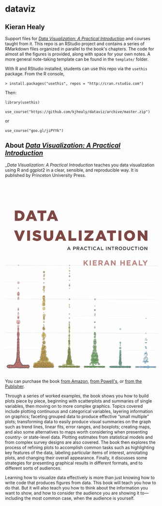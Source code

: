 # dataviz

## Kieran Healy

Support files for _[Data Visualization: A Practical Introduction](http://socviz.co)_ and courses taught from it. This repo is an RStudio project and contains a series of RMarkdown files organized in parallel to the book's chapters. The code for almost all the figures is provided, along with space for your own notes. A more general note-taking template can be found in the `template/` folder.

With R and RStudio installed, students can use this repo via the `usethis` package. From the R console, 

`> install.packages("usethis", repos = "http://cran.rstudio.com")`

Then:

`library(usethis)`

`use_course("https://github.com/kjhealy/dataviz/archive/master.zip")`

or

`use_course("goo.gl/jiPYYk")`



## About _[Data Visualization: A Practical Introduction](http://socviz.co)_

__Data Visualization: A Practical Introduction_ teaches you data visualization using R and ggplot2 in a clear, sensible, and reproducible way. It is published by Princeton University Press.  

![Book Cover](assets/dv-cover-pupress.jpg)

You can purchase the book [from Amazon](https://amzn.to/2vfAixM), [from Powell's](http://www.powells.com/book/-9780691181622), or [from the Publisher](https://press.princeton.edu/titles/13826.html). 

Through a series of worked examples, the book shows you how to build plots piece by piece, beginning with scatterplots and summaries of single variables, then moving on to more complex graphics. Topics covered include plotting continuous and categorical variables, layering information on graphics; faceting grouped data to produce effective “small multiple” plots; transforming data to easily produce visual summaries on the graph such as trend lines, linear fits, error ranges, and boxplots; creating maps, and also some alternatives to maps worth considering when presenting country- or state-level data. Plotting estimates from statistical models and from complex survey designs are also covered. The book then explores the process of refining plots to accomplish common tasks such as highlighting key features of the data, labeling particular items of interest, annotating plots, and changing their overall appearance. Finally, it discusses some strategies for presenting graphical results in different formats, and to different sorts of audiences.

Learning how to visualize data effectively is more than just knowing how to write code that produces figures from data. This book will teach you how to do that. But it will also teach you how to think about the information you want to show, and how to consider the audience you are showing it to—including the most common case, when the audience is yourself.

